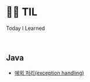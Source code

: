 # :woman_technologist: TIL
Today I Learned

<br>

## Java
* [예외 처리(exception handling)](Java/Jeongseok_08_Exception_Handling.md)

<br>

